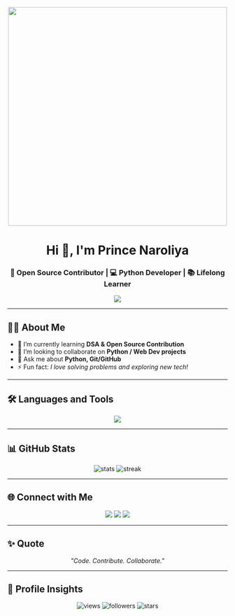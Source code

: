 <p align='center'>
  <img class="logo" src="https://user-images.githubusercontent.com/55389276/140866485-8fb1c876-9a8f-4d6a-98dc-08c4981eaf70.gif" width='500'>
</p>
<!-- Header -->
<h1 align="center">Hi 👋, I'm Prince Naroliya</h1>
<h3 align="center">🚀 Open Source Contributor | 💻 Python Developer | 📚 Lifelong Learner</h3>

<!-- Typing Animation -->
<p align="center">
  <img src="https://readme-typing-svg.herokuapp.com/?lines=Open+Source+Enthusiast;Python+|+Machine+Learning+|+Web+Developer;Always+learning+new+things!&center=true&width=500&height=50">
</p>

---

## 🙋‍♂️ About Me
- 🌱 I’m currently learning **DSA & Open Source Contribution**
- 👯 I’m looking to collaborate on **Python / Web Dev projects**
- 💬 Ask me about **Python, Git/GitHub**
- ⚡ Fun fact: *I love solving problems and exploring new tech!*

---

## 🛠️ Languages and Tools
<p align="center">
  <img src="https://skillicons.dev/icons?i=python,html,css,flask,git,github,vscode,linux" />
</p>

---

## 📊 GitHub Stats
<p align="center">
  <img src="https://github-readme-stats.vercel.app/api?username=PrinceNaroliya&show_icons=true&theme=tokyonight" alt="stats"/>
  <img src="https://github-readme-streak-stats.herokuapp.com/?user=PrinceNaroliya&theme=tokyonight" alt="streak"/>
</p>

---

## 🌐 Connect with Me
<p align="center">
  <a href="https://github.com/PrinceNaroliya"><img src="https://img.shields.io/badge/GitHub-100000?style=for-the-badge&logo=github&logoColor=white"/></a>
  <a href="https://www.linkedin.com/in/prince-naroliya-ab4153313/"><img src="https://img.shields.io/badge/LinkedIn-0A66C2?style=for-the-badge&logo=linkedin&logoColor=white"/></a>
  <a href="https://twitter.com/princenaroliya"><img src="https://img.shields.io/badge/Twitter-1DA1F2?style=for-the-badge&logo=twitter&logoColor=white"/></a>
</p>

---

## ✨ Quote
<p align="center"><i>"Code. Contribute. Collaborate."</i></p>

---

## 👀 Profile Insights  

<p align="center">
  <img src="https://komarev.com/ghpvc/?username=PrinceNaroliya&label=Visitors&color=0e75b6&style=flat-square" alt="views" />
  <img src="https://img.shields.io/github/followers/PrinceNaroliya?label=Followers&style=flat-square" alt="followers"/>
  <img src="https://img.shields.io/github/stars/PrinceNaroliya?affiliations=OWNER%2CCOLLABORATOR&style=flat-square" alt="stars"/>
</p>
